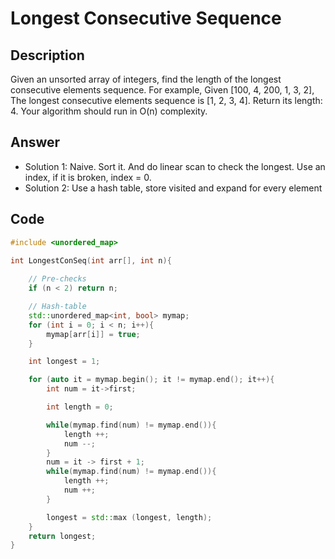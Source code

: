 # Longest Consecutive Sequence

## Description

Given an unsorted array of integers, find the length of the longest consecutive elements sequence.
For example, Given [100, 4, 200, 1, 3, 2], The longest consecutive elements sequence is [1, 2, 3, 4]. Return its length: 4.
Your algorithm should run in O(n) complexity.

## Answer

- Solution 1: Naive. Sort it. And do linear scan to check the longest. Use an index, if it is broken, index = 0.
- Solution 2: Use a hash table, store visited and expand for every element

## Code

```cpp
#include <unordered_map>

int LongestConSeq(int arr[], int n){
	
	// Pre-checks
	if (n < 2) return n;

	// Hash-table
	std::unordered_map<int, bool> mymap;
	for (int i = 0; i < n; i++){
		mymap[arr[i]] = true;
	}

	int longest = 1;

	for (auto it = mymap.begin(); it != mymap.end(); it++){
		int num = it->first;

		int length = 0;

		while(mymap.find(num) != mymap.end()){
			length ++;
			num --;
		}
		num = it -> first + 1;
		while(mymap.find(num) != mymap.end()){
			length ++;
			num ++;
		}

		longest = std::max (longest, length);
	}
	return longest;
}

```
